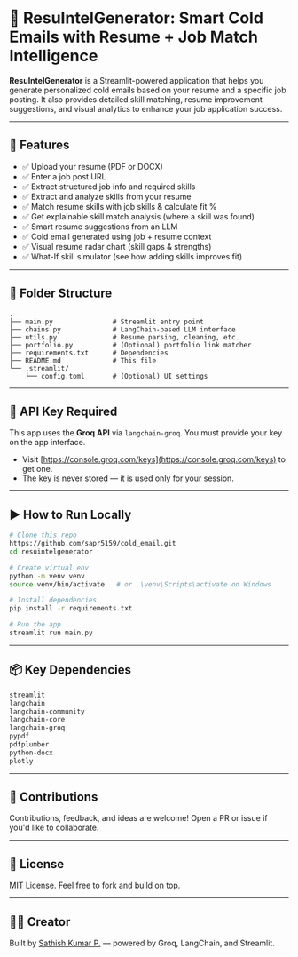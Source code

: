 # 🤖 ResuIntelGenerator: Smart Cold Emails with Resume + Job Match Intelligence

**ResuIntelGenerator** is a Streamlit-powered application that helps you generate personalized cold emails based on your resume and a specific job posting. It also provides detailed skill matching, resume improvement suggestions, and visual analytics to enhance your job application success.

---

## 🚀 Features

* ✅ Upload your resume (PDF or DOCX)
* ✅ Enter a job post URL
* ✅ Extract structured job info and required skills
* ✅ Extract and analyze skills from your resume
* ✅ Match resume skills with job skills & calculate fit %
* ✅ Get explainable skill match analysis (where a skill was found)
* ✅ Smart resume suggestions from an LLM
* ✅ Cold email generated using job + resume context
* ✅ Visual resume radar chart (skill gaps & strengths)
* ✅ What-If skill simulator (see how adding skills improves fit)

---

## 📂 Folder Structure

```
.
├── main.py               # Streamlit entry point
├── chains.py             # LangChain-based LLM interface
├── utils.py              # Resume parsing, cleaning, etc.
├── portfolio.py          # (Optional) portfolio link matcher
├── requirements.txt      # Dependencies
├── README.md             # This file
└── .streamlit/
    └── config.toml       # (Optional) UI settings
```

---

## 🔑 API Key Required

This app uses the **Groq API** via `langchain-groq`. You must provide your key on the app interface.

* Visit [https://console.groq.com/keys](https://console.groq.com/keys) to get one.
* The key is never stored — it is used only for your session.

---

## ▶️ How to Run Locally

```bash
# Clone this repo
https://github.com/sapr5159/cold_email.git
cd resuintelgenerator

# Create virtual env
python -m venv venv
source venv/bin/activate   # or .\venv\Scripts\activate on Windows

# Install dependencies
pip install -r requirements.txt

# Run the app
streamlit run main.py
```

---

## 📦 Key Dependencies

```txt
streamlit
langchain
langchain-community
langchain-core
langchain-groq
pypdf
pdfplumber
python-docx
plotly
```

---

## 🤝 Contributions

Contributions, feedback, and ideas are welcome! Open a PR or issue if you'd like to collaborate.

---

## 📄 License

MIT License. Feel free to fork and build on top.

---

## 🙋‍♂️ Creator

Built by [Sathish Kumar P.](https://github.com/sapr5159) — powered by Groq, LangChain, and Streamlit.
